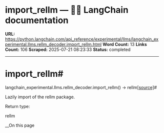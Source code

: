 # import_rellm — 🦜🔗 LangChain  documentation

**URL:** https://python.langchain.com/api_reference/experimental/llms/langchain_experimental.llms.rellm_decoder.import_rellm.html
**Word Count:** 13
**Links Count:** 106
**Scraped:** 2025-07-21 08:23:33
**Status:** completed

---

# import\_rellm\#

langchain\_experimental.llms.rellm\_decoder.import\_rellm\(\) → rellm[\[source\]](https://python.langchain.com/api_reference/_modules/langchain_experimental/llms/rellm_decoder.html#import_rellm)\#     

Lazily import of the rellm package.

Return type:     

rellm

__On this page